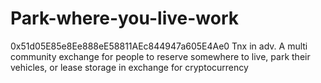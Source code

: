 # Park-where-you-live-work
0x51d05E85e8Ee888eE58811AEc844947a605E4Ae0 Tnx in adv. 
A multi community exchange for people to reserve somewhere to live, park their vehicles, or lease storage in exchange for cryptocurrency 
